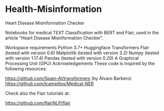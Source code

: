 # Health-Misinformation
Heart Disease Misinformation Checker


Notebooks for medical TEXT Classification with BERT and Flair, used in the article "Heart Disease Misinformation Checker".

Workspace requirements
Python 3.7+
Huggingface Transformers 
Flair (tested with version 0.6)
Matplotlib (tested with version 3.2)
Numpy (tested with version 1.17.4)
Pandas (tested with version 0.20)
A Graphical Processing Unit (GPU)
Acknowledgements
These code is inspired by the following resources:

https://github.com/Spain-AI/transformers (by Álvaro Barbero)
https://github.com/lcampillos/Medical-NER

Check also the Flair tutorials at:

https://github.com/flairNLP/flair
